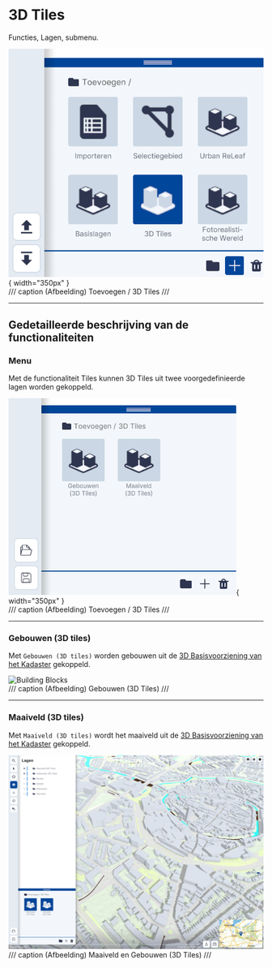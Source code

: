 # 3D Tiles

Functies, Lagen, submenu.  
  
![Building Blocks](../handleiding/imgs/lagen.toevoegen.menu.3d.tiles.png){ width="350px" }  
/// caption
(Afbeelding) Toevoegen / 3D Tiles
///

---

## Gedetailleerde beschrijving van de functionaliteiten

### Menu

Met de functionaliteit Tiles kunnen 3D Tiles uit twee voorgedefinieerde lagen worden gekoppeld.  

![Building Blocks](../handleiding/imgs/lagen.toevoegen.3d.tiles.menu.png){ width="350px" }  
/// caption
(Afbeelding) Toevoegen / 3D Tiles
///

---

### Gebouwen (3D tiles)

Met `Gebouwen (3D tiles)` worden gebouwen uit de 
[3D Basisvoorziening van het Kadaster](https://www.pdok.nl/introductie/-/article/3d-basisvoorziening-1) gekoppeld.  

![Building Blocks](../handleiding/imgs/lagen.toevoegen.3d.tiles.gebouwen.png)  
/// caption
(Afbeelding) Gebouwen (3D Tiles)
///

---

### Maaiveld (3D tiles)

Met `Maaiveld (3D tiles)` wordt het maaiveld uit de 
[3D Basisvoorziening van het Kadaster](https://www.pdok.nl/introductie/-/article/3d-basisvoorziening-1) gekoppeld.

![Building Blocks](../handleiding/imgs/lagen.toevoegen.3d.tiles.maaiveld.png)  
/// caption
(Afbeelding) Maaiveld en Gebouwen (3D Tiles)
///
